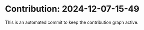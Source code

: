 # Contribution: 2024-12-07-15-49
This is an automated commit to keep the contribution graph active.
